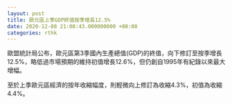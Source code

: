 ```yaml
---
layout: post
title: 歐元區上季GDP終值按季增長12.5%
date: 2020-12-08 21:08:43.000000000 +08:00
categories: rthk
---
```


歐盟統計局公布，歐元區第3季國內生產總值(GDP)的終值，向下修訂至按季增長12.5%，略低過市場預期的維持初值增長12.6%，但仍創自1995年有紀錄以來最大增幅。

至於上季歐元區經濟的按年收縮幅度，則輕微向上修訂為收縮4.3%，初值為收縮4.4%。
